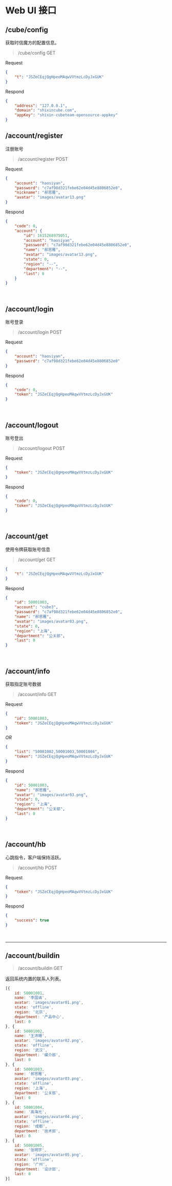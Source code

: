 # Web UI 接口

## /cube/config

获取时信魔方的配置信息。

> /cube/config
> GET

Request
```json
{
    "t": "JSZeCEqjQgHpeoMAqwVVtmzLcDyJxGUK"
}
```

Respond
```json
{
    "address": "127.0.0.1",
    "domain": "shixincube.com",
    "appKey": "shixin-cubeteam-opensource-appkey"
}
```

## /account/register

注册账号

> /account/register
> POST

Request
```json
{
    "account": "haosiyan",
    "password": "c7af98d321febe62e04d45e8806852e0",
    "nickname": "郝思雁",
    "avatar": "images/avatar13.png"
}
```

Respond
```json
{
    "code": 0,
    "account": {
        "id": 1615268975051,
        "account": "haosiyan",
        "password": "c7af98d321febe62e04d45e8806852e0",
        "name": "郝思雁",
        "avatar": "images/avatar13.png",
        "state": 0,
        "region": "--",
        "department": "--",
        "last": 0
    }
}
```

&nbsp;

## /account/login

账号登录

> /account/login
> POST

Request
```json
{
    "account": "haosiyan",
    "password": "c7af98d321febe62e04d45e8806852e0"
}
```

Respond
```json
{
    "code": 0,
    "token": "JSZeCEqjQgHpeoMAqwVVtmzLcDyJxGUK"
}
```

&nbsp;

## /account/logout

账号登出

> /account/logout
> POST

Request
```json
{
    "token": "JSZeCEqjQgHpeoMAqwVVtmzLcDyJxGUK"
}
```

Respond
```json
{
    "code": 0,
    "token": "JSZeCEqjQgHpeoMAqwVVtmzLcDyJxGUK"
}
```

&nbsp;

## /account/get

使用令牌获取账号信息

> /account/get
> GET

```json
{
    "t": "JSZeCEqjQgHpeoMAqwVVtmzLcDyJxGUK"
}
```

Respond
```json
{
    "id": 50001003,
    "account": "cube3",
    "password": "c7af98d321febe62e04d45e8806852e0",
    "name": "郝思雁",
    "avatar": "images/avatar03.png",
    "state": 0,
    "region": "上海",
    "department": "公关部",
    "last": 0
}
```

&nbsp;

## /account/info

获取指定账号数据

> /account/info
> GET

Request
```json
{
    "id": 50001003,
    "token": "JSZeCEqjQgHpeoMAqwVVtmzLcDyJxGUK"
}
```
*OR*
```json
{
    "list": "50001002,50001003,50001004",
    "token": "JSZeCEqjQgHpeoMAqwVVtmzLcDyJxGUK"
}
```

Respond
```json
{
    "id": 50001003,
    "name": "郝思雁",
    "avatar": "images/avatar03.png",
    "state": 0,
    "region": "上海",
    "department": "公关部",
    "last": 0
}
```

&nbsp;

## /account/hb

心跳指令，客户端保持活跃。

> /account/hb
> POST

Request
```json
{
    "token": "JSZeCEqjQgHpeoMAqwVVtmzLcDyJxGUK"
}
```

Respond
```json
{
    "success": true
}
```

&nbsp;

----

## /account/buildin

> /account/buildin
> GET

返回系统内置的联系人列表。

```javascript
[{
    id: 50001001,
    name: '李国诚',
    avatar: 'images/avatar01.png',
    state: 'offline',
    region: '北京',
    department: '产品中心',
    last: 0
}, {
    id: 50001002,
    name: '王沛珊',
    avatar: 'images/avatar02.png',
    state: 'offline',
    region: '武汉',
    department: '媒介部',
    last: 0
}, {
    id: 50001003,
    name: '郝思雁',
    avatar: 'images/avatar03.png',
    state: 'offline',
    region: '上海',
    department: '公关部',
    last: 0
}, {
    id: 50001004,
    name: '高海光',
    avatar: 'images/avatar04.png',
    state: 'offline',
    region: '成都',
    department: '技术部',
    last: 0
}, {
    id: 50001005,
    name: '张明宇',
    avatar: 'images/avatar05.png',
    state: 'offline',
    region: '广州',
    department: '设计部',
    last: 0
}]
```

&nbsp;
